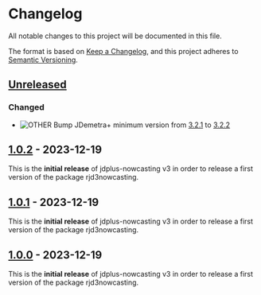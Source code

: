# Changelog

All notable changes to this project will be documented in this file.

The format is based on [Keep a Changelog](https://keepachangelog.com/en/1.0.0/), and this project adheres
to [Semantic Versioning](https://semver.org/spec/v2.0.0.html).

## [Unreleased]

### Changed

- ![OTHER] Bump JDemetra+ minimum version from [3.2.1](https://github.com/jdemetra/jdplus-main/releases/tag/v3.2.1) to [3.2.2](https://github.com/jdemetra/jdplus-main/releases/tag/v3.2.2)

## [1.0.2] - 2023-12-19

This is the **initial release** of jdplus-nowcasting v3 in order to release a first version of the package rjd3nowcasting.

## [1.0.1] - 2023-12-19

This is the **initial release** of jdplus-nowcasting v3 in order to release a first version of the package rjd3nowcasting.

## [1.0.0] - 2023-12-19

This is the **initial release** of jdplus-nowcasting v3 in order to release a first version of the package rjd3nowcasting.

[Unreleased]: https://github.com/jdemetra/jdplus-nowcasting/compare/v1.0.2...HEAD
[1.0.2]: https://github.com/jdemetra/jdplus-nowcasting/compare/v1.0.1...v1.0.2
[1.0.1]: https://github.com/jdemetra/jdplus-nowcasting/compare/v1.0.0...v1.0.1
[1.0.0]: https://github.com/jdemetra/jdplus-nowcasting/releases/tag/v1.0.0

[STAT]: https://img.shields.io/badge/-STAT-068C09
[OTHER]: https://img.shields.io/badge/-OTHER-e4e669
[IO]: https://img.shields.io/badge/-IO-F813F7
[UI]: https://img.shields.io/badge/-UI-5319E7
